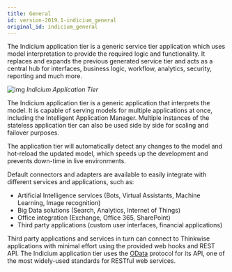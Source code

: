 ```yaml
---
title: General
id: version-2019.1-indicium_general
original_id: indicium_general
---
```


The Indicium application tier is a generic service tier application which uses model interpretation to provide the required logic and functionality.
It replaces and expands the previous generated service tier and acts as a central hub for interfaces, business logic, workflow, analytics, security, reporting and much more.

 ![img](assets/sf/indicium.png)
*Indicium Application Tier*

The Indicium application tier is a generic application that interprets the model. It is capable of serving models for multiple applications at once,
including the Intelligent Application Manager. Multiple instances of the stateless application tier can also be used side by side for scaling and failover purposes.

The application tier will automatically detect any changes to the model and hot-reload the updated model, which speeds up the development and prevents
down-time in live environments.

Default connectors and adapters are available to easily integrate with different services and applications, such as:

- Artificial Intelligence services (Bots, Virtual Assistants, Machine Learning, Image recognition)
- Big Data solutions (Search, Analytics, Internet of Things)
- Office integration (Exchange, Office 365, SharePoint)
- Third party applications (custom user interfaces, financial applications)

Third party applications and services in turn can connect to Thinkwise applications with minimal effort using the provided web hooks and REST API.
The Indicium application tier uses the [OData](http://www.odata.org/) protocol for its API, one of the most widely-used standards for RESTful web services.
